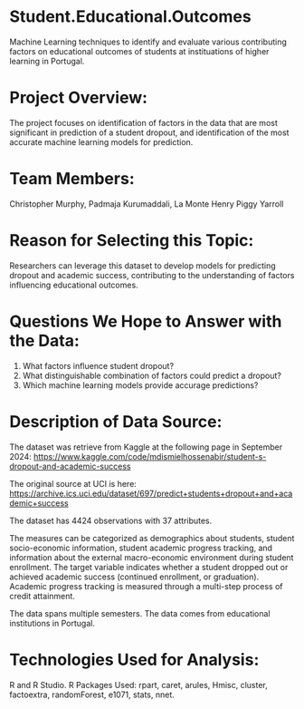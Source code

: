 # Student.Educational.Outcomes
Machine Learning techniques to identify and evaluate various contributing factors on educational outcomes of students at instituations of higher learning in Portugal.

# Project Overview:
The project focuses on identification of factors in the data that are most significant in prediction of a student dropout, and identification of the most accurate machine learning models for prediction.
 
# Team Members: 
Christopher Murphy, Padmaja Kurumaddali, La Monte Henry Piggy Yarroll

# Reason for Selecting this Topic:
Researchers can leverage this dataset to develop models for predicting dropout and academic success, contributing to the understanding of factors influencing educational outcomes. 

# Questions We Hope to Answer with the Data:
1. What factors influence student dropout?
2. What distinguishable combination of factors could predict a dropout?
3. Which machine learning models provide accurage predictions? 

# Description of Data Source:
The dataset was retrieve from Kaggle at the following page in September 2024:
https://www.kaggle.com/code/mdismielhossenabir/student-s-dropout-and-academic-success

The original source at UCI is here:
https://archive.ics.uci.edu/dataset/697/predict+students+dropout+and+academic+success

The dataset has 4424 observations with 37 attributes.

The measures can be categorized as demographics about students, student socio-economic information, student academic progress tracking, and information about the external macro-economic environment during student enrollment. The target variable indicates whether a student dropped out or achieved academic success (continued enrollment, or graduation). Academic progress tracking is measured through a multi-step process of credit attainment.

The data spans multiple semesters.  The data comes from educational institutions in Portugal.

# Technologies Used for Analysis:
R and R Studio.  R Packages Used: rpart, caret, arules, Hmisc, cluster, factoextra, randomForest, e1071, stats, nnet.
